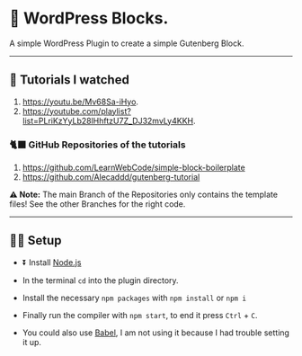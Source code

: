 # 🧱 WordPress Blocks.

A simple WordPress Plugin to create a simple Gutenberg Block.

---

## 📖 Tutorials I watched

1. https://youtu.be/Mv68Sa-iHyo.
2. https://youtube.com/playlist?list=PLriKzYyLb28lHhftzU7Z_DJ32mvLy4KKH.

### 🐈‍⬛ GitHub Repositories of the tutorials

1. https://github.com/LearnWebCode/simple-block-boilerplate
1. https://github.com/Alecaddd/gutenberg-tutorial

**⚠️ Note:** The main Branch of the Repositories only contains the template files! See the other Branches for the right code.

---

## 🧑‍💻 Setup

- ⏬ Install [Node.js](https://nodejs.org/)
- In the terminal `cd` into the plugin directory.
- Install the necessary `npm packages` with `npm install` or `npm i`
- Finally run the compiler with `npm start`, to end it press `Ctrl` + `C`.

- You could also use [Babel](https://babeljs.io/), I am not using it because I had trouble setting it up.
